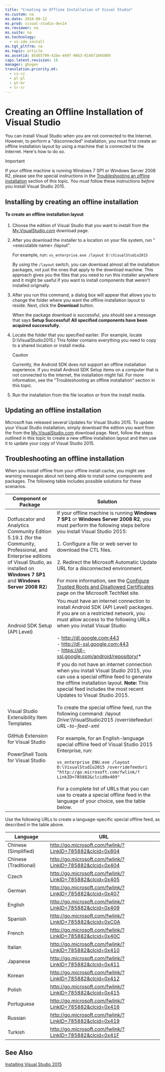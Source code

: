 ```yaml
---
title: "Creating an Offline Installation of Visual Studio"
ms.custom: na
ms.date: 2016-09-12
ms.prod: visual-studio-dev14
ms.reviewer: na
ms.suite: na
ms.technology: 
  - vs-ide-install
ms.tgt_pltfrm: na
ms.topic: article
ms.assetid: 85d65709-42be-449f-9663-914bf1045089
caps.latest.revision: 18
manager: ghogen
translation.priority.mt: 
  - cs-cz
  - pl-pl
  - pt-br
  - tr-tr
---
```

# Creating an Offline Installation of Visual Studio
You can install Visual Studio when you are not connected to the Internet. However, to perform a "disconnected" installation, you must first create an offline installation layout by using a machine that is connected to the Internet. Here's how to do so.  
  
> [!IMPORTANT]
>  If your offline machine is running Windows 7 SP1 or Windows Server 2008 R2, please see the special instructions in the [Troubleshooting an offline installation](#BKMK_tshoot) section  of this topic.  You must follow these instructions *before* you install Visual Studio 2015.  
  
##  <a name="BKMK_Offline"></a> Installing by creating an offline installation  
  
#### To create an offline installation layout  
  
1.  Choose the edition of Visual Studio that you want to install from the  [My.VisualStudio.com](https://my.visualstudio.com/downloads?q=visual%20studio%20Enterprise%202015) download page.  
  
2.  After you download the installer to a location on your file system, run "<executable name\> /layout".  
  
     For example, run: `vs_enterprise.exe /layout D:\VisualStudio2015`  
  
     By using the `/layout` switch, you can download almost all the installation packages, not just the ones that apply to the download machine. This approach gives you the files that you need to run this installer anywhere and it might be useful if you want to install components that weren't installed originally.  
  
3.  After you run this command, a dialog box will appear that allows you to change the folder where  you want the offline installation layout to reside.   Next, click the **Download** button.  
  
     When the package download is successful, you should see a message that says **Setup Successful! All specified components have been acquired successfully.**  
  
4.  Locate the folder that you specified earlier. (For example, locate D:\VisualStudio2015.) This folder contains everything you need to copy to a shared location or install media.  
  
    > [!CAUTION]
    >  Currently, the Android SDK does not support an offline installation experience. If you install Android SDK Setup items on a computer that is not connected to the internet, the installation might fail. For more information, see the "Troubleshooting an offline installation" section in this topic.  
  
5.  Run the installation from the file location or from the install media.  
  
## Updating an offline installation  
 Microsoft has released several Updates for Visual Studio 2015. To update your Visual Studio installation, simply download  the edition you want from the from the  [My.VisualStudio.com](https://my.visualstudio.com/downloads?q=visual%20studio%20Enterprise%202015) download page. Next, follow the steps outlined in this topic to create a new offline installation layout and then use it to update your copy of Visual Studio 2015.  
  
##  <a name="BKMK_tshoot"></a> Troubleshooting an offline installation  
 When you install offline from your offline install cache, you might see warning messages about not being able to install some components and packages. The following table includes possible solutions for these scenarios.  
  
|Component or Package|Solution|  
|--------------------------|--------------|  
|Dotfuscator and Analytics Community Edition 5.19.1 (for the Community, Professional, and Enterprise editions of Visual Studio, as installed on **Windows 7 SP1** and **Windows Server 2008 R2**)|If your offline machine is running **Windows 7 SP1** or **Windows Server 2008 R2**, you must perform the following steps before you install Visual Studio 2015:<br /><br /> 1.  Configure a file or web server to download the CTL files.<br /><br /> 2.    Redirect the Microsoft Automatic Update URL for a disconnected environment.<br /><br /> For more information, see the [Configure Trusted Roots and Disallowed Certificates](https://technet.microsoft.com/en-us/library/dn265983.aspx) page on the Microsoft TechNet site.|  
|Android SDK Setup (API Level)|You must have an internet connection to install Android SDK (API Level) packages. If you are on a restricted network, you must allow access to the following URLs when you install Visual Studio:<br /><br /> -   http://dl.google.com:443<br />-   http://dl-ssl.google.com:443<br />-   https://dl-ssl.google.com/android/repository/*|  
|Visual Studio Extensibility Item Templates<br /><br /> GitHub Extension for Visual Studio<br /><br /> PowerShell Tools for Visual Studio|If you do not have an internet connection when you install Visual Studio 2015, you can use a special offline feed to generate the offline installation layout. **Note:**  This special feed includes the most recent Updates to Visual Studio 2015. <br /><br /> To create the special offline feed, run the following command: /layout *Drive:*\VisualStudio2015 /overridefeeduri *URL-to-feed-xml*<br /><br /> For example, for an English-language special offline feed of Visual Studio 2015 Enterprise, run:<br /><br /> `vs_enterprise_ENU.exe /layout D:\VisualStudio2015 /overridefeeduri "http://go.microsoft.com/fwlink/?LinkID=785882&clcid0x409"`<br /><br /> For a complete list of URLs that you can use to create a special offline feed in the language of your choice, see the table below.|  
  
 Use the following URLs to create a language-specific special offline feed, as described in the table above.  
  
|Language|URL|  
|--------------|---------|  
|Chinese (Simplified)|http://go.microsoft.com/fwlink/?LinkID=785882&clcid=0x804|  
|Chinese (Traditional)|http://go.microsoft.com/fwlink/?LinkID=785882&clcid=0x404|  
|Czech|http://go.microsoft.com/fwlink/?LinkID=785882&clcid=0x405|  
|German|http://go.microsoft.com/fwlink/?LinkID=785882&clcid=0x407|  
|English|http://go.microsoft.com/fwlink/?LinkID=785882&clcid=0x409|  
|Spanish|http://go.microsoft.com/fwlink/?LinkID=785882&clcid=0xC0A|  
|French|http://go.microsoft.com/fwlink/?LinkID=785882&clcid=0x40C|  
|Italian|http://go.microsoft.com/fwlink/?LinkID=785882&clcid=0x410|  
|Japanese|http://go.microsoft.com/fwlink/?LinkID=785882&clcid=0x411|  
|Korean|http://go.microsoft.com/fwlink/?LinkID=785882&clcid=0x412|  
|Polish|http://go.microsoft.com/fwlink/?LinkID=785882&clcid=0x415|  
|Portuguese|http://go.microsoft.com/fwlink/?LinkID=785882&clcid=0x416|  
|Russian|http://go.microsoft.com/fwlink/?LinkID=785882&clcid=0x419|  
|Turkish|http://go.microsoft.com/fwlink/?LinkID=785882&clcid=0x41F|  
  
## See Also  
 [Installing Visual Studio 2015](../VS_Installing/Installing-Visual-Studio-2015.md)